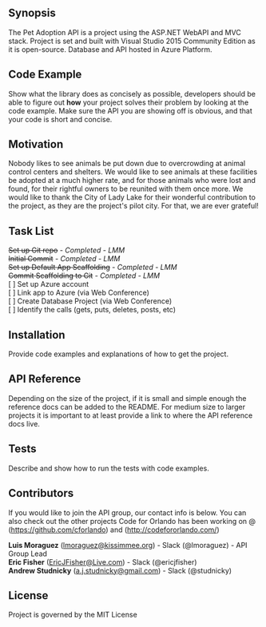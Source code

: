## Synopsis

The Pet Adoption API is a project using the ASP.NET WebAPI and MVC stack.  Project is set and built with Visual Studio 2015 Community Edition as it is open-source. Database and API hosted in Azure Platform.

## Code Example

Show what the library does as concisely as possible, developers should be able to figure out **how** your project solves their problem by looking at the code example. Make sure the API you are showing off is obvious, and that your code is short and concise.

## Motivation

Nobody likes to see animals be put down due to overcrowding at animal control centers and shelters.  We would like to see animals at these facilities be adopted at a much higher rate, and for those animals who were lost and found, for their rightful owners to be reunited with them once more.  We would like to thank the City of Lady Lake for their wonderful contribution to the project, as they are the project's pilot city.  For that, we are ever grateful!

## Task List

<s>Set up Git repo</s> - <i>Completed - LMM</i>  
<s>Initial Commit</s> - <i>Completed - LMM</i>  
<s>Set up Default App Scaffolding</s> - <i>Completed - LMM</i>  
<s>Commit Scaffolding to Git</s> - <i>Completed - LMM</i>  
[ ] Set up Azure account  
[ ] Link app to Azure (via Web Conference)  
[ ] Create Database Project (via Web Conference)  
[ ] Identify the calls (gets, puts, deletes, posts, etc)  


## Installation

Provide code examples and explanations of how to get the project.

## API Reference

Depending on the size of the project, if it is small and simple enough the reference docs can be added to the README. For medium size to larger projects it is important to at least provide a link to where the API reference docs live.

## Tests

Describe and show how to run the tests with code examples.

## Contributors

If you would like to join the API group, our contact info is below.  You can also check out the other projects Code for Orlando has been working on @ (https://github.com/cforlando) and (http://codefororlando.com/) <br />

**Luis Moraguez** (lmoraguez@kissimmee.org) - Slack (@lmoraguez) - API Group Lead <br />
**Eric Fisher** (EricJFisher@Live.com) - Slack (@ericjfisher) <br />
**Andrew Studnicky** (a.j.studnicky@gmail.com) - Slack (@studnicky)

## License

Project is governed by the MIT License
